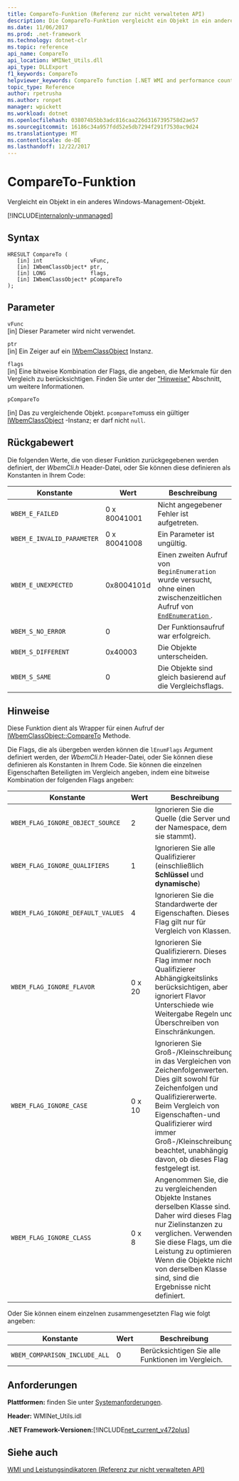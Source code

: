 ```yaml
---
title: CompareTo-Funktion (Referenz zur nicht verwalteten API)
description: Die CompareTo-Funktion vergleicht ein Objekt in ein anderes WMI-Objekt.
ms.date: 11/06/2017
ms.prod: .net-framework
ms.technology: dotnet-clr
ms.topic: reference
api_name: CompareTo
api_location: WMINet_Utils.dll
api_type: DLLExport
f1_keywords: CompareTo
helpviewer_keywords: CompareTo function [.NET WMI and performance counters]
topic_type: Reference
author: rpetrusha
ms.author: ronpet
manager: wpickett
ms.workload: dotnet
ms.openlocfilehash: 038074b5bb3adc816caa226d3167395758d2ae57
ms.sourcegitcommit: 16186c34a957fdd52e5db7294f291f7530ac9d24
ms.translationtype: MT
ms.contentlocale: de-DE
ms.lasthandoff: 12/22/2017
---
```

# <a name="compareto-function"></a>CompareTo-Funktion
Vergleicht ein Objekt in ein anderes Windows-Management-Objekt.  

[!INCLUDE[internalonly-unmanaged](../../../../includes/internalonly-unmanaged.md)]
    
## <a name="syntax"></a>Syntax  
  
```
HRESULT CompareTo (
   [in] int               vFunc, 
   [in] IWbemClassObject* ptr, 
   [in] LONG              flags,
   [in] IWbemClassObject* pCompareTo 
); 
```  

## <a name="parameters"></a>Parameter

`vFunc`  
[in] Dieser Parameter wird nicht verwendet.

`ptr`  
[in] Ein Zeiger auf ein [IWbemClassObject](https://msdn.microsoft.com/library/aa391433%28v=vs.85%29.aspx) Instanz.

`flags`  
[in] Eine bitweise Kombination der Flags, die angeben, die Merkmale für den Vergleich zu berücksichtigen. Finden Sie unter der ["Hinweise"](#remarks) Abschnitt, um weitere Informationen.

`pCompareTo`  

[in] Das zu vergleichende Objekt. `pcompareTo`muss ein gültiger [IWbemClassObject](https://msdn.microsoft.com/library/aa391433%28v=vs.85%29.aspx) -Instanz; er darf nicht `null`.

## <a name="return-value"></a>Rückgabewert

Die folgenden Werte, die von dieser Funktion zurückgegebenen werden definiert, der *WbemCli.h* Header-Datei, oder Sie können diese definieren als Konstanten in Ihrem Code:

|Konstante  |Wert  |Beschreibung  |
|---------|---------|---------|
| `WBEM_E_FAILED` | 0 x 80041001 | Nicht angegebener Fehler ist aufgetreten. |
| `WBEM_E_INVALID_PARAMETER` | 0 x 80041008 | Ein Parameter ist ungültig. |
| `WBEM_E_UNEXPECTED` | 0x8004101d | Einen zweiten Aufruf von `BeginEnumeration` wurde versucht, ohne einen zwischenzeitlichen Aufruf von [ `EndEnumeration` ](endenumeration.md). |
| `WBEM_S_NO_ERROR` | 0 | Der Funktionsaufruf war erfolgreich.  |
| `WBEM_S_DIFFERENT` | 0x40003 | Die Objekte unterscheiden. |
| `WBEM_S_SAME` | 0 | Die Objekte sind gleich basierend auf die Vergleichsflags. |
  
## <a name="remarks"></a>Hinweise

Diese Funktion dient als Wrapper für einen Aufruf der [IWbemClassObject::CompareTo](https://msdn.microsoft.com/library/aa391437(v=vs.85).aspx) Methode.

Die Flags, die als übergeben werden können die `lEnumFlags` Argument definiert werden, der *WbemCli.h* Header-Datei, oder Sie können diese definieren als Konstanten in Ihrem Code. Sie können die einzelnen Eigenschaften Beteiligten im Vergleich angeben, indem eine bitweise Kombination der folgenden Flags angeben:

|Konstante  |Wert  |Beschreibung  |
|---------|---------|---------|
| `WBEM_FLAG_IGNORE_OBJECT_SOURCE` | 2 | Ignorieren Sie die Quelle (die Server und der Namespace, dem sie stammt). |
| `WBEM_FLAG_IGNORE_QUALIFIERS` | 1 | Ignorieren Sie alle Qualifizierer (einschließlich **Schlüssel** und **dynamische**) |
| `WBEM_FLAG_IGNORE_DEFAULT_VALUES` | 4 | Ignorieren Sie die Standardwerte der Eigenschaften. Dieses Flag gilt nur für Vergleich von Klassen. |
| `WBEM_FLAG_IGNORE_FLAVOR` | 0 x 20 | Ignorieren Sie Qualifizierern. Dieses Flag immer noch Qualifizierer Abhängigkeitslinks berücksichtigen, aber ignoriert Flavor Unterschiede wie Weitergabe Regeln und Überschreiben von Einschränkungen. |
| `WBEM_FLAG_IGNORE_CASE` | 0 x 10 | Ignorieren Sie Groß-/Kleinschreibung, in das Vergleichen von Zeichenfolgenwerten. Dies gilt sowohl für Zeichenfolgen und Qualifiziererwerte. Beim Vergleich von Eigenschaften-und Qualifizierer wird immer Groß-/Kleinschreibung beachtet, unabhängig davon, ob dieses Flag festgelegt ist. |
| `WBEM_FLAG_IGNORE_CLASS` | 0 x 8 | Angenommen Sie, die zu vergleichenden Objekte Instanes derselben Klasse sind. Daher wird dieses Flag nur Zielinstanzen zu verglichen. Verwenden Sie diese Flags, um die Leistung zu optimieren. Wenn die Objekte nicht von derselben Klasse sind, sind die Ergebnisse nicht definiert. |

Oder Sie können einem einzelnen zusammengesetzten Flag wie folgt angeben:

|Konstante  |Wert  |Beschreibung  |
|---------|---------|---------|
|`WBEM_COMPARISON_INCLUDE_ALL` | 0 | Berücksichtigen Sie alle Funktionen im Vergleich. |

## <a name="requirements"></a>Anforderungen  
 **Plattformen:** finden Sie unter [Systemanforderungen](../../../../docs/framework/get-started/system-requirements.md).  
  
 **Header:** WMINet_Utils.idl  
  
 **.NET Framework-Versionen:**[!INCLUDE[net_current_v472plus](../../../../includes/net-current-v472plus.md)]  
  
## <a name="see-also"></a>Siehe auch  
[WMI und Leistungsindikatoren (Referenz zur nicht verwalteten API)](index.md)

